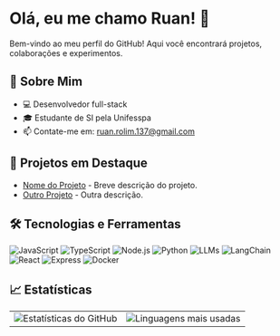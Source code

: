 # Olá, eu me chamo Ruan! 👋

Bem-vindo ao meu perfil do GitHub! Aqui você encontrará projetos, colaborações e experimentos.

## 🚀 Sobre Mim
- 💻 Desenvolvedor full-stack
- 🎓 Estudante de SI pela Unifesspa
- 📫 Contate-me em: [ruan.rolim.137@gmail.com](mailto:ruan.rolim.137@gmail.com)

## 🌟 Projetos em Destaque
- [Nome do Projeto](https://github.com/usuario/projeto) - Breve descrição do projeto.
- [Outro Projeto](https://github.com/usuario/outro-projeto) - Outra descrição.

## 🛠️ Tecnologias e Ferramentas
![JavaScript](https://img.shields.io/badge/JavaScript-F7DF1E?style=for-the-badge&logo=javascript&logoColor=black)
![TypeScript](https://img.shields.io/badge/TypeScript-3178C6?style=for-the-badge&logo=typescript&logoColor=white)
![Node.js](https://img.shields.io/badge/Node.js-339933?style=for-the-badge&logo=nodedotjs&logoColor=white)
![Python](https://img.shields.io/badge/Python-3776AB?style=for-the-badge&logo=python&logoColor=white)
![LLMs](https://img.shields.io/badge/LLMs-gray?style=for-the-badge&logo=openai&logoColor=white)
![LangChain](https://img.shields.io/badge/LangChain-0B132B?style=for-the-badge&logo=chain&logoColor=white)
![React](https://img.shields.io/badge/React-61DAFB?style=for-the-badge&logo=react&logoColor=black)
![Express](https://img.shields.io/badge/Express-000000?style=for-the-badge&logo=express&logoColor=white)
![Docker](https://img.shields.io/badge/Docker-2496ED?style=for-the-badge&logo=docker&logoColor=white)

## 📈 Estatísticas
<div align="center">

<table style="border: none;">
  <tr style="border: none;">
    <td style="border: none;">
      <img src="https://github-readme-stats.vercel.app/api?username=RuanT-310&show_icons=true&theme=tokyonight" alt="Estatísticas do GitHub" />
    </td>
    <td style="border: none;">
      <img src="https://github-readme-stats.vercel.app/api/top-langs/?username=RuanT-310&layout=compact&theme=tokyonight" alt="Linguagens mais usadas" />
    </td>
  </tr>
</table>

</div>
